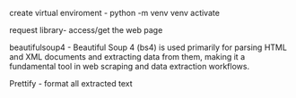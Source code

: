 create virtual enviroment - 
  python -m venv venv
  activate

request library-
   access/get the web page

beautifulsoup4 - 
   Beautiful Soup 4 (bs4) is used primarily for parsing HTML and XML documents and extracting data from them, making it a fundamental tool in web scraping and data extraction workflows.

Prettify - 
   format all extracted text

   

